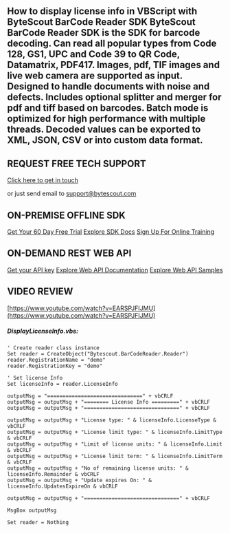 ## How to display license info in VBScript with ByteScout BarCode Reader SDK ByteScout BarCode Reader SDK is the SDK for barcode decoding. Can read all popular types from Code 128, GS1, UPC and Code 39 to QR Code, Datamatrix, PDF417. Images, pdf, TIF images and live web camera are supported as input. Designed to handle documents with noise and defects. Includes optional splitter and merger for pdf and tiff based on barcodes. Batch mode is optimized for high performance with multiple threads. Decoded values can be exported to XML, JSON, CSV or into custom data format.

## REQUEST FREE TECH SUPPORT

[Click here to get in touch](https://bytescout.zendesk.com/hc/en-us/requests/new?subject=ByteScout%20BarCode%20Reader%20SDK%20Question)

or just send email to [support@bytescout.com](mailto:support@bytescout.com?subject=ByteScout%20BarCode%20Reader%20SDK%20Question) 

## ON-PREMISE OFFLINE SDK 

[Get Your 60 Day Free Trial](https://bytescout.com/download/web-installer?utm_source=github-readme)
[Explore SDK Docs](https://bytescout.com/documentation/index.html?utm_source=github-readme)
[Sign Up For Online Training](https://academy.bytescout.com/)


## ON-DEMAND REST WEB API

[Get your API key](https://pdf.co/documentation/api?utm_source=github-readme)
[Explore Web API Documentation](https://pdf.co/documentation/api?utm_source=github-readme)
[Explore Web API Samples](https://github.com/bytescout/ByteScout-SDK-SourceCode/tree/master/PDF.co%20Web%20API)

## VIDEO REVIEW

[https://www.youtube.com/watch?v=EARSPJFIJMU](https://www.youtube.com/watch?v=EARSPJFIJMU)




<!-- code block begin -->

##### **DisplayLicenseInfo.vbs:**
    
```
' Create reader class instance
Set reader = CreateObject("Bytescout.BarCodeReader.Reader")
reader.RegistrationName = "demo"
reader.RegistrationKey = "demo"

' Set license Info
Set licenseInfo = reader.LicenseInfo

outputMsg = "===============================" + vbCRLF
outputMsg = outputMsg + "======== License Info =========" + vbCRLF
outputMsg = outputMsg + "===============================" + vbCRLF

outputMsg = outputMsg + "License type: " & licenseInfo.LicenseType & vbCRLF
outputMsg = outputMsg + "License limit type: " & licenseInfo.LimitType & vbCRLF
outputMsg = outputMsg + "Limit of license units: " & licenseInfo.Limit & vbCRLF
outputMsg = outputMsg + "License limit term: " & licenseInfo.LimitTerm & vbCRLF
outputMsg = outputMsg + "No of remaining license units: " & licenseInfo.Remainder & vbCRLF
outputMsg = outputMsg + "Update expires On: " & licenseInfo.UpdatesExpireOn & vbCRLF

outputMsg = outputMsg + "===============================" + vbCRLF

MsgBox outputMsg

Set reader = Nothing
```

<!-- code block end -->
